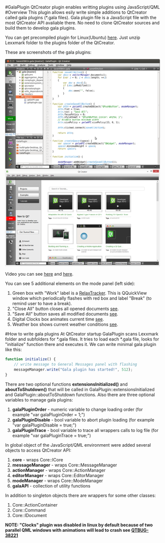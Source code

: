 #GalaPlugin
QtCreator plugin enables writting plugins using JavaScript/QML
#Overview
This plugin allows esily write simple additions to QtCreator called gala plugins (*.gala files).
Gala plugin file is a JavaScript file with the most QtCreator API avaliable there.
No need to clone QtCreator sources and build them to develop gala plugins.

You can get precompiled plugin for Linux(Ubuntu) [here](https://github.com/lexxmark/GalaPlugin/blob/master/package/Lexxmark.tar.gz). Just unzip Lexxmark folder to the plugins folder of the QtCreator.

These are screenshots of the gala plugins:

![Demo_screenshot_linux](img/Demo.png)
![Demo_screenshot_windows](img/DemoWin.png)

Video you can see [here](http://youtu.be/GGCcGts3B2I) and [here](http://www.youtube.com/watch?v=Cf32VQE8d6c).

You can see 5 additional elements on the mode panel (left side):

1. Green box with "Work" label is a [RelaxTracker](https://github.com/lexxmark/GalaPlugin/tree/master/plugins/RelaxTracker). This is QQuickView window which periodically flashes with red box and label "Break" (to remind user to have a break).
2. "Close All" button closes all opened documents [see](https://github.com/lexxmark/GalaPlugin/blob/master/plugins/CloseAllBttn/CloseAllBttn.gala).
3. "Save All" button saves all modified documents [see](https://github.com/lexxmark/GalaPlugin/blob/master/plugins/SaveAllBttn/SaveAllBttn.gala).
4. Digital Clocks box animates current time [see](https://github.com/lexxmark/GalaPlugin/tree/master/plugins/Clock).
5. Weather box shows current weather conditions [see](https://github.com/lexxmark/GalaPlugin/tree/master/plugins/Weather).

#How to write gala plugins
At QtCreator startup GalaPlugin scans Lexxmark folder and subfolders for *.gala files. It tries to load each *.gala file, looks for "initialize" function there and executes it. We can write minimal gala plugin like this:

```JavaScript
function initialize() {
    // write message to General Messages panel with flashing
    messageManager.write("Gala plugin has started!", 512);
}
```

There are two optional functions **extensionsInitialized()** and **aboutToShutdown()** that will be called in GalaPlugin::extensionsInitialized and GalaPlugin::aboutToShutdown functions. Also there are three optional variables to manage gala plugins:

1. **galaPluginOrder** - numeric variable to change loading order (for example "var galaPluginOrder = 1;")
2. **galaPluginDisable** - bool variable to abort plugin loading (for example "var galaPluginDisable = true;")
3. **galaPluginTrace** - bool variable to trace all wrappers calls to log file (for example "var galaPluginTrace = true;")

In global object of the JavaScript/QML environment were added several objects to access QtCreator API:

1. **core** - wraps Core::ICore
2. **messageManager** - wraps Core::MessageManager
3. **actionManager** - wraps Core::ActionManager
4. **editorManager** - wraps Core::EditorManager
5. **modeManager** - wraps Core::ModeManager
6. **galaAPI** - collection of utility functions

In addition to singleton objects there are wrappers for some other classes:

1. Core::ActionContainer
2. Core::Command
3. Core::IDocument

**NOTE: "Clocks" plugin was disabled in linux by default because of two parallel QML windows with animations will lead to crash see [QTBUG-38221](https://bugreports.qt-project.org/browse/QTBUG-38221)**